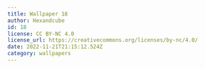 ```yaml
---
title: Wallpaper 18
author: Hexandcube
id: 18
license: CC BY-NC 4.0
license_url: https://creativecommons.org/licenses/by-nc/4.0/
date: 2022-11-21T21:15:12.524Z
category: wallpapers
---
```

